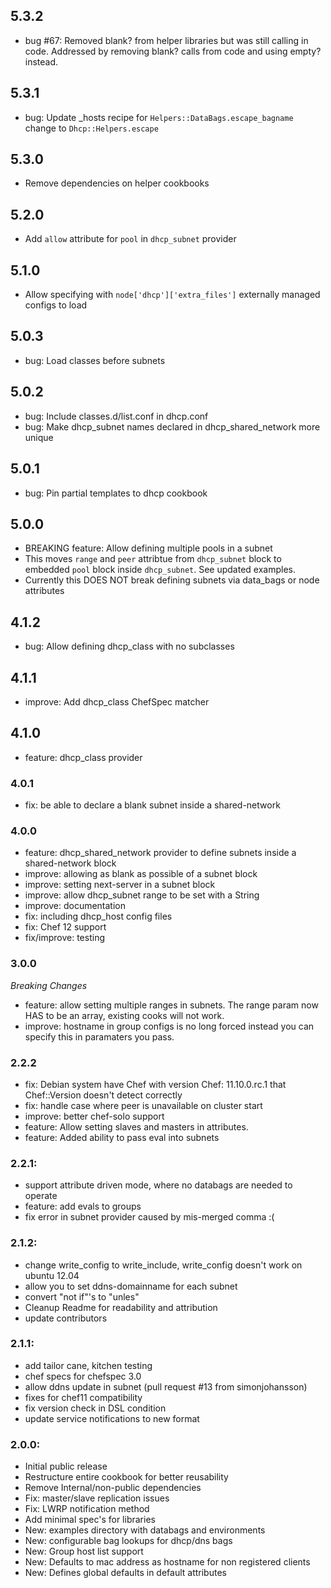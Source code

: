 5.3.2
-----
* bug #67: Removed blank? from helper libraries but was still calling in code.  Addressed by removing blank? calls from code and using empty? instead.

5.3.1
-----
* bug: Update _hosts recipe for `Helpers::DataBags.escape_bagname` change to `Dhcp::Helpers.escape`

5.3.0
-----
* Remove dependencies on helper cookbooks

5.2.0
-----
* Add `allow` attribute for `pool` in `dhcp_subnet` provider

5.1.0
-----
* Allow specifying with `node['dhcp']['extra_files']` externally managed configs to load

5.0.3
-----
* bug: Load classes before subnets

5.0.2
-----
* bug: Include classes.d/list.conf in dhcp.conf
* bug: Make dhcp_subnet names declared in dhcp_shared_network more unique

5.0.1
-----
* bug: Pin partial templates to dhcp cookbook

5.0.0
-----
* BREAKING feature: Allow defining multiple pools in a subnet
 * This moves `range` and `peer` attribtue from `dhcp_subnet` block to embedded `pool` block inside `dhcp_subnet`.  See updated examples.
 * Currently this DOES NOT break defining subnets via data_bags or node attributes

4.1.2
-----
* bug: Allow defining dhcp_class with no subclasses

4.1.1
-----
* improve: Add dhcp_class ChefSpec matcher

4.1.0
-----
* feature: dhcp_class provider

### 4.0.1
* fix: be able to declare a blank subnet inside a shared-network

### 4.0.0
* feature: dhcp_shared_network provider to define subnets inside a shared-network block
* improve: allowing as blank as possible of a subnet block
* improve: setting next-server in a subnet block
* improve: allow dhcp_subnet range to be set with a String
* improve: documentation
* fix: including dhcp_host config files
* fix: Chef 12 support
* fix/improve: testing

### 3.0.0 
_Breaking Changes_ 
* feature: allow setting multiple ranges in subnets. The range param now HAS to be an array, existing cooks will not work.
* improve: hostname in group configs is no long forced instead you can specify this in paramaters you pass. 

### 2.2.2
* fix: Debian system have Chef with version Chef: 11.10.0.rc.1 that Chef::Version doesn't detect correctly
* fix: handle case where peer is unavailable on cluster start
* improve: better chef-solo support
* feature: Allow setting slaves and masters in attributes.
* feature: Added ability to pass eval into subnets

### 2.2.1:
* support attribute driven mode, where no databags are needed to operate
* feature: add evals to groups
* fix error in subnet provider caused by mis-merged comma :(

### 2.1.2:
* change write_config to write_include, write_config doesn't work on ubuntu 12.04
* allow you to set ddns-domainname for each subnet
* convert "not if"'s to "unles"
* Cleanup Readme for readability and attribution
* update contributors

### 2.1.1:
* add tailor cane, kitchen testing
* chef specs for chefspec 3.0
* allow ddns update in subnet  (pull request #13 from simonjohansson)
* fixes for chef11 compatibility
* fix version check in DSL condition
* update service notifications to new format

### 2.0.0:
* Initial public release
* Restructure entire cookbook for better reusability
* Remove Internal/non-public dependencies  
* Fix: master/slave replication issues
* Fix: LWRP notification method
* Add minimal spec's for libraries
* New: examples directory with databags and environments
* New: configurable bag lookups for dhcp/dns bags
* New: Group host list support
* New: Defaults to mac address as hostname for non registered clients
* New: Defines global defaults in default attributes
